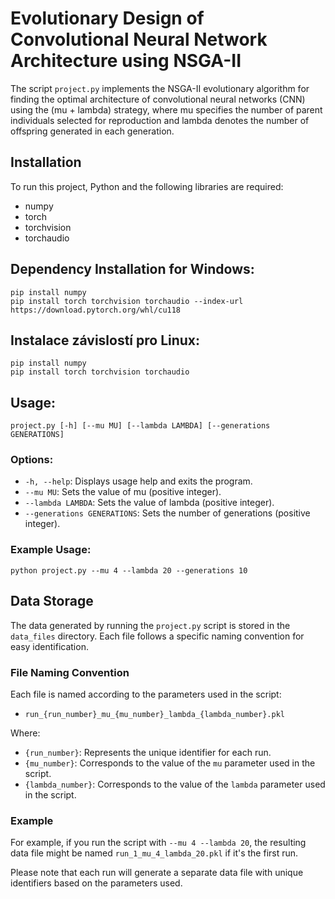 # Evolutionary Design of Convolutional Neural Network Architecture using NSGA-II

The script `project.py` implements the NSGA-II evolutionary algorithm for finding the optimal architecture of convolutional neural networks (CNN) using the (mu + lambda) strategy, where mu specifies the number of parent individuals selected for reproduction and lambda denotes the number of offspring generated in each generation.

## Installation

To run this project, Python and the following libraries are required:

- numpy
- torch
- torchvision
- torchaudio

## Dependency Installation for Windows:

```
pip install numpy
pip install torch torchvision torchaudio --index-url https://download.pytorch.org/whl/cu118
```

## Instalace závislostí pro Linux:

```
pip install numpy
pip install torch torchvision torchaudio
```

## Usage:

```
project.py [-h] [--mu MU] [--lambda LAMBDA] [--generations GENERATIONS]
```

### Options:

- `-h, --help`: Displays usage help and exits the program.
- `--mu MU`: Sets the value of mu (positive integer).
- `--lambda LAMBDA`: Sets the value of lambda (positive integer).
- `--generations GENERATIONS`: Sets the number of generations (positive integer).

### Example Usage:

```
python project.py --mu 4 --lambda 20 --generations 10
```

## Data Storage

The data generated by running the `project.py` script is stored in the `data_files` directory. Each file follows a specific naming convention for easy identification.

### File Naming Convention

Each file is named according to the parameters used in the script:

- `run_{run_number}_mu_{mu_number}_lambda_{lambda_number}.pkl`

Where:

- `{run_number}`: Represents the unique identifier for each run.
- `{mu_number}`: Corresponds to the value of the `mu` parameter used in the script.
- `{lambda_number}`: Corresponds to the value of the `lambda` parameter used in the script.

### Example

For example, if you run the script with `--mu 4 --lambda 20`, the resulting data file might be named `run_1_mu_4_lambda_20.pkl` if it's the first run.

Please note that each run will generate a separate data file with unique identifiers based on the parameters used.
